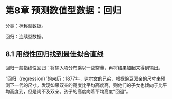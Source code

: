 # 第8章 预测数值型数据：回归

分类：标称型数据。

回归：连续型数据。

## 8.1 用线性回归找到最佳拟合直线

回归一般指线性回归：将输入项分布乘以一些常量，再将结果加起来得到输出。

“回归（regression）”的来历：1877年，达尔文的兄弟，根据豌豆双亲的尺寸来预测下一代的尺寸。发现如果双亲的高度比平均高度高，则他们的子女也倾向于比平均高度到，但是尚不及双亲。孩子的高度向着平均高度“回退”。

